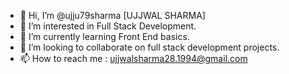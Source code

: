 - 👋 Hi, I’m @ujju79sharma [UJJWAL SHARMA]
- 👀 I’m interested in Full Stack Development.
- 🌱 I’m currently learning Front End basics.
- 💞️ I’m looking to collaborate on full stack development projects.
- 📫 How to reach me : ujjwalsharma28.1994@gmail.com

<!---
ujju79sharma/ujju79sharma is a ✨ special ✨ repository because its `README.md` (this file) appears on your GitHub profile.
You can click the Preview link to take a look at your changes.
--->
